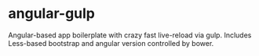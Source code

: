 angular-gulp
============

Angular-based app boilerplate with crazy fast live-reload via gulp. Includes Less-based bootstrap and angular version controlled by bower.
